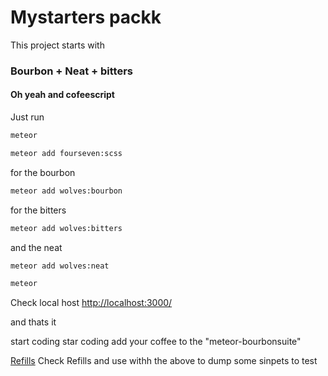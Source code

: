 # Mystarters packk


This project starts with 
### Bourbon + Neat + bitters
#### Oh yeah and cofeescript


Just run 

``` sh
meteor
```


``` sh
meteor add fourseven:scss
```

for the bourbon 

``` sh
meteor add wolves:bourbon
```

for the bitters

``` sh
meteor add wolves:bitters
```

and the neat

``` sh
meteor add wolves:neat
```


``` sh
meteor 
```

Check local host
[http://localhost:3000/](http://localhost:3000/)


and thats it

start coding star coding add your coffee to the "meteor-bourbonsuite"

[Refills](http://refills.bourbon.io/)
Check Refills and use withh the above to dump some sinpets to test
